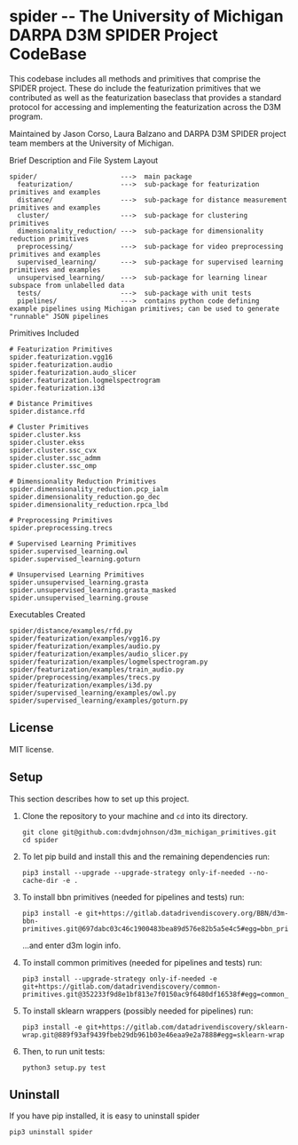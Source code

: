 spider -- The University of Michigan DARPA D3M SPIDER Project CodeBase
=================================

This codebase includes all methods and primitives that comprise the SPIDER 
project.  These do include the featurization primitives that we contributed as 
well as the featurization baseclass that provides a standard protocol for 
accessing and implementing the featurization across the D3M program.


Maintained by Jason Corso, Laura Balzano and DARPA D3M SPIDER project team members
at the University of Michigan.

Brief Description and File System Layout

    spider/                     --->  main package
      featurization/            --->  sub-package for featurization primitives and examples
      distance/                 --->  sub-package for distance measurement primitives and examples
      cluster/                  --->  sub-package for clustering primitives
      dimensionality_reduction/ --->  sub-package for dimensionality reduction primitives
      preprocessing/            --->  sub-package for video preprocessing primitives and examples
      supervised_learning/      --->  sub-package for supervised learning primitives and examples
      unsupervised_learning/    --->  sub-package for learning linear subspace from unlabelled data
      tests/                    --->  sub-package with unit tests 
      pipelines/                --->  contains python code defining example pipelines using Michigan primitives; can be used to generate "runnable" JSON pipelines

Primitives Included

    # Featurization Primitives
    spider.featurization.vgg16
    spider.featurization.audio
    spider.featurization.audo_slicer
    spider.featurization.logmelspectrogram
    spider.featurization.i3d

    # Distance Primitives
    spider.distance.rfd

    # Cluster Primitives
    spider.cluster.kss
    spider.cluster.ekss
    spider.cluster.ssc_cvx
    spider.cluster.ssc_admm
    spider.cluster.ssc_omp

    # Dimensionality Reduction Primitives
    spider.dimensionality_reduction.pcp_ialm
    spider.dimensionality_reduction.go_dec
    spider.dimensionality_reduction.rpca_lbd

    # Preprocessing Primitives
    spider.preprocessing.trecs
    
    # Supervised Learning Primitives
    spider.supervised_learning.owl
    spider.supervised_learning.goturn

    # Unsupervised Learning Primitives
    spider.unsupervised_learning.grasta
    spider.unsupervised_learning.grasta_masked
    spider.unsupervised_learning.grouse

Executables Created

    spider/distance/examples/rfd.py
    spider/featurization/examples/vgg16.py
    spider/featurization/examples/audio.py
    spider/featurization/examples/audio_slicer.py
    spider/featurization/examples/logmelspectrogram.py
    spider/featurization/examples/train_audio.py
    spider/preprocessing/examples/trecs.py
    spider/featurization/examples/i3d.py
    spider/supervised_learning/examples/owl.py
    spider/supervised_learning/examples/goturn.py


License
-------

MIT license.

Setup
-----

This section describes how to set up this project.

1. Clone the repository to your machine and `cd` into its directory.

    ```
    git clone git@github.com:dvdmjohnson/d3m_michigan_primitives.git
    cd spider
    ```

2. To let pip build and install this and the remaining dependencies run:

    ```
    pip3 install --upgrade --upgrade-strategy only-if-needed --no-cache-dir -e .
    ```

3. To install bbn primitives (needed for pipelines and tests) run:

    ```
    pip3 install -e git+https://gitlab.datadrivendiscovery.org/BBN/d3m-bbn-primitives.git@697dabc03c46c1900483bea89d576e82b5a5e4c5#egg=bbn_primitives
    ```
    
    ...and enter d3m login info.

4. To install common primitives (needed for pipelines and tests) run:

    ```
    pip3 install --upgrade-strategy only-if-needed -e git+https://gitlab.com/datadrivendiscovery/common-primitives.git@352233f9d8e1bf813e7f0150ac9f6480df16538f#egg=common_primitives
    ```

5. To install sklearn wrappers (possibly needed for pipelines) run:

    ```
    pip3 install -e git+https://gitlab.com/datadrivendiscovery/sklearn-wrap.git@889f93af9439fbeb29db961b03e46eaa9e2a7888#egg=sklearn-wrap
    ```

6. Then, to run unit tests:

    ```
    python3 setup.py test
    ```


Uninstall
---------

If you have pip installed, it is easy to uninstall spider

    pip3 uninstall spider

